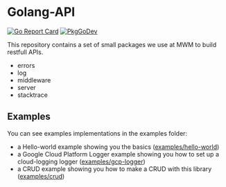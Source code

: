 # Golang-API

[![Go Report Card](https://goreportcard.com/badge/github.com/mwm-io/gapi)](https://goreportcard.com/report/github.com/mwm-io/gapi) [![PkgGoDev](https://pkg.go.dev/badge/github.com/mwm-io/gapi)](https://pkg.go.dev/github.com/mwm-io/gapi)

This repository contains a set of small packages
we use at MWM to build restfull APIs.

- errors
- log
- middleware
- server
- stacktrace

## Examples

You can see examples implementations in the examples folder:

- a Hello-world example showing you the
  basics ([examples/hello-world](https://github.com/MWM-io/gapi/tree/main/examples/hello-world))
- a Google Cloud Platform Logger example showing you how to set up a cloud-logging
  logger ([examples/gcp-logger](https://github.com/MWM-io/gapi/tree/main/examples/gcp-logger))
- a CRUD example showing you how to make a CRUD with this
  library ([examples/crud](https://github.com/MWM-io/gapi/tree/main/examples/crud))
